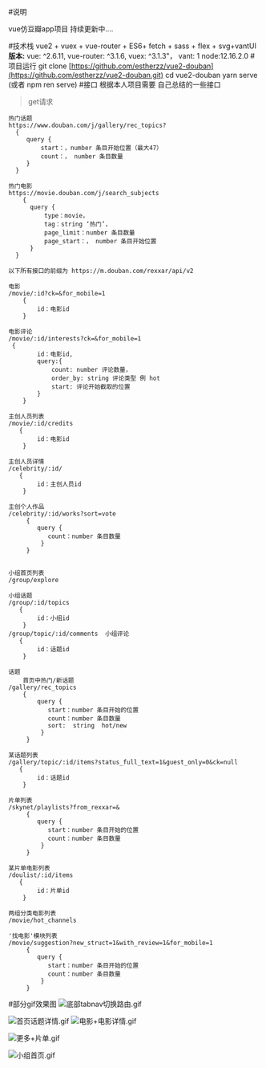 #说明

vue仿豆瓣app项目 持续更新中....


#技术栈
vue2 + vuex + vue-router +  ES6+ fetch + sass + flex + svg+vantUI
**版本:**
vue: ^2.6.11,
 vue-router: ^3.1.6,
 vuex: ^3.1.3"，
vant: 1
node:12.16.2.0
#项目运行
git clone [https://github.com/estherzz/vue2-douban](https://github.com/estherzz/vue2-douban.git)
cd vue2-douban
yarn serve (或者 npm ren serve)
#接口
根据本人项目需要 自己总结的一些接口

>get请求

```
热门话题
https://www.douban.com/j/gallery/rec_topics?
  {
     query {
         start：，number 条目开始位置（最大47）
         count：， number 条目数量
     }
  }

热门电影
https://movie.douban.com/j/search_subjects
    {
      query {
          type：movie，
          tag：string ‘热门’，
          page_limit：number 条目数量
          page_start：， number 条目开始位置
      }
  }
```

`以下所有接口的前缀为
https://m.douban.com/rexxar/api/v2`
```
电影
/movie/:id?ck=&for_mobile=1
    {
        id：电影id
    }

电影评论
/movie/:id/interests?ck=&for_mobile=1
 {
        id：电影id,
        query:{
            count: number 评论数量，
            order_by: string 评论类型 例 hot
            start: 评论开始截取的位置
        }
    }

主创人员列表
/movie/:id/credits
   {
        id：电影id
    }

主创人员详情
/celebrity/:id/
   {
        id：主创人员id
    }

主创个人作品
/celebrity/:id/works?sort=vote
     {
        query {
           count：number 条目数量
         }
     }


小组首页列表
/group/explore 

小组话题
/group/:id/topics
   {
        id：小组id
    }
/group/topic/:id/comments  小组评论
   {
        id：话题id
    }

话题
    首页中热门/新话题
/gallery/rec_topics
    {
        query {
           start：number 条目开始的位置
           count：number 条目数量
           sort:  string  hot/new
         }
     }

某话题列表
/gallery/topic/:id/items?status_full_text=1&guest_only=0&ck=null
   {
        id：话题id
    }

片单列表
/skynet/playlists?from_rexxar=&
     {
        query {
           start：number 条目开始的位置
           count：number 条目数量
         }
     }

某片单电影列表
/doulist/:id/items  
   {
        id：片单id
    }

两组分类电影列表
/movie/hot_channels

'找电影'模块列表
/movie/suggestion?new_struct=1&with_review=1&for_mobile=1
     {
        query {
           start：number 条目开始的位置
           count：number 条目数量
         }
     }
```
#部分gif效果图
![底部tabnav切换路由.gif](https://upload-images.jianshu.io/upload_images/20110534-d4163139273d14c7.gif?imageMogr2/auto-orient/strip)

![首页话题详情.gif](https://upload-images.jianshu.io/upload_images/20110534-47f9cf6599e796e9.gif?imageMogr2/auto-orient/strip)
![电影+电影详情.gif](https://upload-images.jianshu.io/upload_images/20110534-cb51846a1e1ad427.gif?imageMogr2/auto-orient/strip)

![更多+片单.gif](https://upload-images.jianshu.io/upload_images/20110534-bb0b007e6170b570.gif?imageMogr2/auto-orient/strip)

![小组首页.gif](https://upload-images.jianshu.io/upload_images/20110534-bc98cd11c949768f.gif?imageMogr2/auto-orient/strip)

